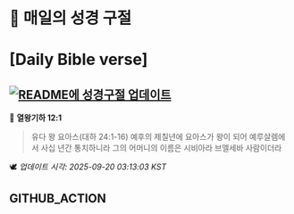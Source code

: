 # 🙏 매일의 성경 구절
# [Daily Bible verse]
## [![README에 성경구절 업데이트](https://github.com/DONGSUKA/first_test/actions/workflows/update-readme-bible.yml/badge.svg)](https://github.com/DONGSUKA/first_test/actions/workflows/update-readme-bible.yml)
<!-- START_BIBLE_VERSE -->
📖 **열왕기하 12:1**
> 유다 왕 요아스(대하 24:1-16) 예후의 제칠년에 요아스가 왕이 되어 예루살렘에서 사십 년간 통치하니라 그의 어머니의 이름은 시비아라 브엘세바 사람이더라

🕊️ _업데이트 시각: 2025-09-20 03:13:03 KST_
  <!-- END_BIBLE_VERSE -->
## GITHUB_ACTION
